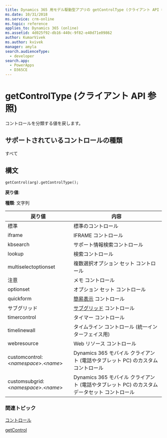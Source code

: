 ```yaml
---
title: Dynamics 365 用モデル駆動型アプリの getControlType (クライアント API 参照) | MicrosoftDocs
ms.date: 10/31/2018
ms.service: crm-online
ms.topic: reference
applies_to: Dynamics 365 (online)
ms.assetid: 4d025f92-db16-440c-9f82-e40d71e09862
author: KumarVivek
ms.author: kvivek
manager: amyla
search.audienceType:
  - developer
search.app:
  - PowerApps
  - D365CE
---
```

# <a name="getcontroltype-client-api-reference"></a>getControlType (クライアント API 参照)



コントロールを分類する値を戻します。

## <a name="control-types-supported"></a>サポートされているコントロールの種類

すべて

## <a name="syntax"></a>構文

`getControl(arg).getControlType();`

**戻り値**:

**種類**: 文字列

|戻り値 |内容|
|--|--|
|標準|標準のコントロール|
|iframe|IFRAME コントロール|
|kbsearch|サポート情報検索コントロール|
|lookup|検索コントロール|
|multiselectoptionset|複数選択オプション セット コントロール|
|注意|メモ コントロール|
|optionset|オプション セット コントロール|
|quickform | [簡易表示](../formContext-ui-quickForms.md) コントロール|
|サブグリッド | [サブグリッド](../grids.md) コントロール|
|timercontrol | タイマー コントロール|
|timelinewall | タイムライン コントロール (統一インターフェイス用)|
|webresource | Web リソース コントロール|
|customcontrol: \<*namespace*>.\<*name*> | Dynamics 365 モバイル クライアント (電話やタブレット PC) のカスタム コントロール|
|customsubgrid:\<*namespace*>.\<*name*> | Dynamics 365 モバイル クライアント (電話やタブレット PC) のカスタム データセット コントロール|

### <a name="related-topics"></a>関連トピック

[コントロール](../controls.md)

[getControl](getcontrol.md)


